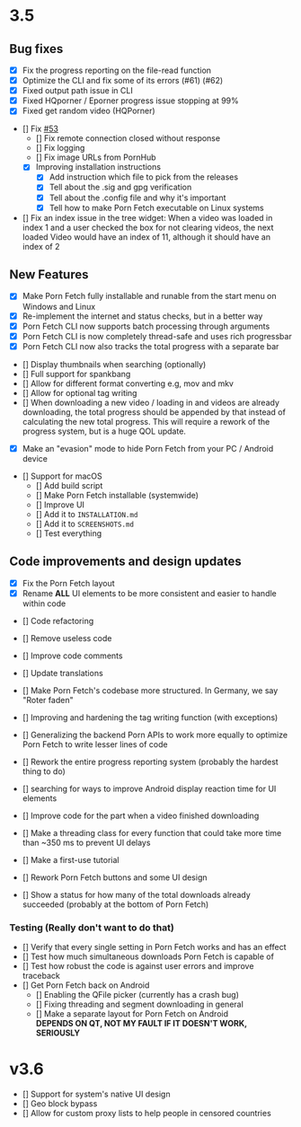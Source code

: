 # 3.5

## Bug fixes
- [x] Fix the progress reporting on the file-read function
- [x] Optimize the CLI and fix some of its errors (#61) (#62)
- [x] Fixed output path issue in CLI
- [x] Fixed HQporner / Eporner progress issue stopping at 99%
- [x] Fixed get random video (HQPorner)
- [] Fix [#53](https://github.com/EchterAlsFake/Porn_Fetch/issues/53)
  - [] Fix remote connection closed without response
  - [] Fix logging
  - [] Fix image URLs from PornHub
  - [x] Improving installation instructions
    - [x] Add instruction which file to pick from the releases
    - [x] Tell about the .sig and gpg verification
    - [x] Tell about the .config file and why it's important
    - [x] Tell how to make Porn Fetch executable on Linux systems
- [] Fix an index issue in the tree widget:
 When a video was loaded in index 1 and a user checked the box for not clearing videos, the next loaded
 Video would have an index of 11, although it should have an index of 2

## New Features
- [x] Make Porn Fetch fully installable and runable from the start menu on Windows and Linux
- [x] Re-implement the internet and status checks, but in a better way
- [x] Porn Fetch CLI now supports batch processing through arguments
- [x] Porn Fetch CLI is now completely thread-safe and uses rich progressbar
- [x] Porn Fetch CLI now also tracks the total progress with a separate bar
- [] Display thumbnails when searching (optionally)
- [] Full support for spankbang
- [] Allow for different format converting e.g, mov and mkv
- [] Allow for optional tag writing
- [] When downloading a new video / loading in and videos are already downloading, the total progress should be appended
by that instead of calculating the new total progress. This will require a rework of the progress system, but is a huge QOL update.
- [x] Make an "evasion" mode to hide Porn Fetch from your PC / Android device
- [] Support for macOS
  - [] Add build script
  - [] Make Porn Fetch installable (systemwide)
  - [] Improve UI
  - [] Add it to `INSTALLATION.md`
  - [] Add it to `SCREENSHOTS.md`
  - [] Test everything

## Code improvements and design updates
- [x] Fix the Porn Fetch layout
- [x] Rename **ALL** UI elements to be more consistent and easier to handle within code
- [] Code refactoring
 - [] Remove useless code
 - [] Improve code comments

- [] Update translations
- [] Make Porn Fetch's codebase more structured. In Germany, we say "Roter faden"
- [] Improving and hardening the tag writing function (with exceptions)
- [] Generalizing the backend Porn APIs to work more equally to optimize Porn Fetch to write lesser lines of code
- [] Rework the entire progress reporting system (probably the hardest thing to do)
- [] searching for ways to improve Android display reaction time for UI elements
- [] Improve code for the part when a video finished downloading
- [] Make a threading class for every function that could take more time than ~350 ms to prevent UI delays
- [] Make a first-use tutorial
- [] Rework Porn Fetch buttons and some UI design
- [] Show a status for how many of the total downloads already succeeded (probably at the bottom of Porn Fetch)


### Testing (Really don't want to do that)

- [] Verify that every single setting in Porn Fetch works and has an effect
- [] Test how much simultaneous downloads Porn Fetch is capable of
- [] Test how robust the code is against user errors and improve traceback
- [] Get Porn Fetch back on Android
  - [] Enabling the QFile picker (currently has a crash bug)
  - [] Fixing threading and segment downloading in general
  - [] Make a separate layout for Porn Fetch on Android
  <br>**DEPENDS ON QT, NOT MY FAULT IF IT DOESN'T WORK, SERIOUSLY**


# v3.6
- [] Support for system's native UI design
- [] Geo block bypass
- [] Allow for custom proxy lists to help people in censored countries

